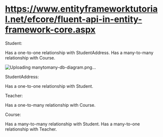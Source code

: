 # https://www.entityframeworktutorial.net/efcore/fluent-api-in-entity-framework-core.aspx


Student:

Has a one-to-one relationship with StudentAddress.
Has a many-to-many relationship with Course.

![Uploading manytomany-db-diagram.png…]()


StudentAddress:

Has a one-to-one relationship with Student.



Teacher:

Has a one-to-many relationship with Course.


Course:

Has a many-to-many relationship with Student.
Has a many-to-one relationship with Teacher.

